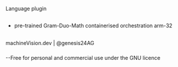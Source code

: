 Language plugin
##
* pre-trained Gram-Duo-Math containerised orchestration arm-32
##
##
machineVision.dev | @genesis24AG
###
--Free for personal and commercial use under the GNU licence
